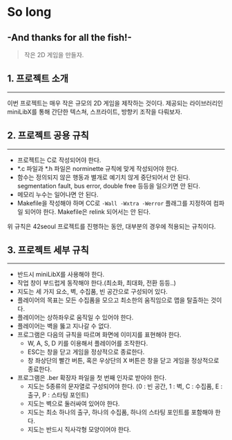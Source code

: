 # So long
## -And thanks for all the fish!-
> 작은 2D 게임을 만들자.
## 1. 프로젝트 소개
-----
이번 프로젝트는 매우 작은 규모의 2D 게임을 제작하는 것이다. 제공되는 라이브러리인 miniLibX를 통해 간단한 텍스쳐, 스프라이트, 방향키 조작을 다뤄보자.

## 2. 프로젝트 공용 규칙
-----
+ 프로젝트는 C로 작성되어야 한다.
+ *.c 파일과 *.h 파일은 norminette 규칙에 맞게 작성되어야 한다.
+ 함수는 정의되지 않은 행동과 별개로 예기치 않게 중단되어서 안 된다. segmentation fault, bus error, double free 등등을 일으키면 안 된다.
+ 메모리 누수는 일어나면 안 된다.
+ Makefile을 작성해야 하며 CC로 ```-Wall -Wxtra -Werror``` 플래그를 지정하여 컴파일 되어야 한다. Makefile은 relink 되어서는 안 된다.
  
위 규칙은 42seoul 프로젝트를 진행하는 동안, 대부분의 경우에 적용되는 규칙이다.

## 3. 프로젝트 세부 규칙
-----
+ 반드시 miniLibX를 사용해야 한다.
+ 작업 창이 부드럽게 동작해야 한다.(최소화, 최대화, 전환 등등..)
+ 지도는 세 가지 요소, 벽, 수집품, 빈 공간으로 구성되어 있다.
+ 플레이어의 목표는 모든 수집품을 모으고 최소한의 움직임으로 맵을 탈출하는 것이다.
+ 플레이어는 상하좌우로 움직일 수 있어야 한다.
+ 플레이어는 벽을 뚫고 지나갈 수 없다.  
+ 프로그램은 다음의 규칙을 따르며 화면에 이미지를 표현해야 한다.
	+ W, A, S, D 키를 이용해서 플레이어를 조작한다.
	+ ESC는 창을 닫고 게임을 정상적으로 종료한다.
	+ 창 좌상단의 빨간 버튼, 혹은 우상단의 X 버튼은 창을 닫고 게임을 정상적으로 종료한다.  
+ 프로그램은 .ber 확장자 파일을 첫 번째 인자로 받아야 한다.
	+ 지도는 5종류의 문자열로 구성되어야 한다. (0 : 빈 공간, 1 : 벽, C : 수집품, E : 출구, P : 스타팅 포인트)
	+ 지도는 벽으로 둘러싸여 있어야 한다.
	+ 지도는 최소 하나의 출구, 하나의 수집품, 하나의 스타팅 포인트를 포함해야 한다.
	+ 지도는 반드시 직사각형 모양이어야 한다.